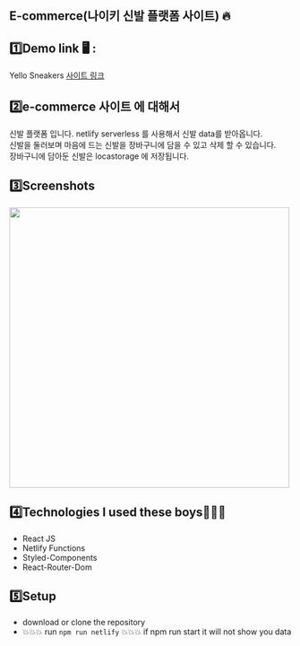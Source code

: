 ## E-commerce(나이키 신발 플랫폼 사이트) 🔥

## 1️⃣Demo link 🖥 :
Yello Sneakers [사이트 링크](https://sneakers-site.netlify.app/)

## 2️⃣e-commerce 사이트 에 대해서
신발 플랫폼 입니다. netlify serverless 를 사용해서 신발 data를 받아옵니다. <br/>
신발을 둘러보며 마음에 드는 신발을 장바구니에 담을 수 있고 삭제 할 수 있습니다.<br/>
장바구니에 담아둔 신발은 locastorage 에 저장됩니다.

## 3️⃣Screenshots
<img src="https://user-images.githubusercontent.com/71690036/147663214-296ddb6d-c3e6-4447-b97e-ab01877f7c4b.png" width="500"/>


## 4️⃣Technologies I used these boys👨🏻‍💻
- React JS 
- Netlify Functions
- Styled-Components
- React-Router-Dom

## 5️⃣Setup
- download or clone the repository
- 💥💥💥 run `npm run netlify` 💥💥💥 if npm run start it will not show you data
